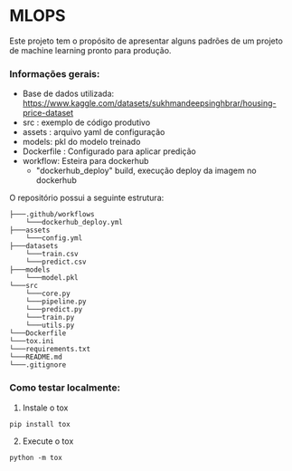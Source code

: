 # MLOPS

Este projeto tem o propósito de apresentar alguns padrões de um projeto de machine learning pronto para produção.

### Informações gerais:
- Base de dados utilizada: https://www.kaggle.com/datasets/sukhmandeepsinghbrar/housing-price-dataset
- src : exemplo de código produtivo
- assets : arquivo yaml de configuração
- models: pkl do modelo treinado
- Dockerfile : Configurado para aplicar predição
- workflow: Esteira para dockerhub
    - "dockerhub_deploy" build, execução deploy da imagem no dockerhub

O repositório possui a seguinte estrutura:

```
├───.github/workflows
    └───dockerhub_deploy.yml
├───assets
    └───config.yml
├───datasets
    └───train.csv
    └───predict.csv
├───models
    └───model.pkl
└───src
    └───core.py
    └───pipeline.py
    └───predict.py
    └───train.py
    └───utils.py
└───Dockerfile  
└───tox.ini
└───requirements.txt
└───README.md
└───.gitignore
```

### Como testar localmente:

1. Instale o tox
```
pip install tox
```
2. Execute o tox
```
python -m tox
```
